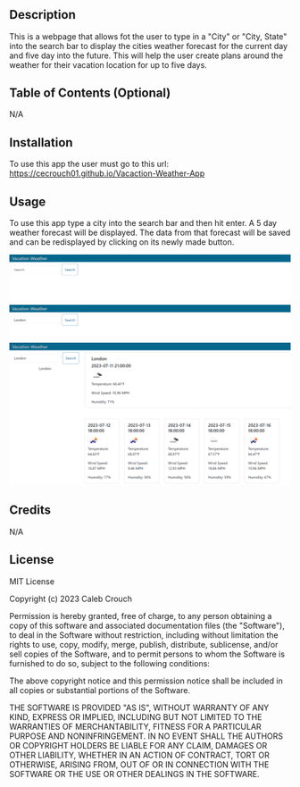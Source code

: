 # <Vacation-Weather-App>

## Description

This is a webpage that allows fot the user to type in a "City" or "City, State" into the search bar to display the cities weather forecast for the current day and five day into the future. This will help the user create plans around the weather for their vacation location for up to five days.

## Table of Contents (Optional)

N/A

## Installation

To use this app the user must go to this url: https://cecrouch01.github.io/Vacaction-Weather-App

## Usage

To use this app type a city into the search bar and then hit enter. A 5 day weather forecast will be displayed. The data from that forecast will be saved and can be redisplayed by clicking on its newly made button. 

![Picture of the Vacation Website App on page load](./assets/images/_C__Users_ccrouch_bootcamp_Challenges_Challenge-06_index.html.png)
![Picture of using the Vacation Website App Search Bar](./assets/images/_C__Users_ccrouch_bootcamp_Challenges_Challenge-06_index.html%20(1).png)
![Picture of the Vacation Website App after searching a city](./assets/images/_C__Users_ccrouch_bootcamp_Challenges_Challenge-06_index.html%20(2).png)

## Credits

N/A

## License

MIT License

Copyright (c) 2023 Caleb Crouch

Permission is hereby granted, free of charge, to any person obtaining a copy of this software and associated documentation files (the "Software"), to deal in the Software without restriction, including without limitation the rights to use, copy, modify, merge, publish, distribute, sublicense, and/or sell copies of the Software, and to permit persons to whom the Software is furnished to do so, subject to the following conditions:

The above copyright notice and this permission notice shall be included in all copies or substantial portions of the Software.

THE SOFTWARE IS PROVIDED "AS IS", WITHOUT WARRANTY OF ANY KIND, EXPRESS OR IMPLIED, INCLUDING BUT NOT LIMITED TO THE WARRANTIES OF MERCHANTABILITY, FITNESS FOR A PARTICULAR PURPOSE AND NONINFRINGEMENT. IN NO EVENT SHALL THE AUTHORS OR COPYRIGHT HOLDERS BE LIABLE FOR ANY CLAIM, DAMAGES OR OTHER LIABILITY, WHETHER IN AN ACTION OF CONTRACT, TORT OR OTHERWISE, ARISING FROM, OUT OF OR IN CONNECTION WITH THE SOFTWARE OR THE USE OR OTHER DEALINGS IN THE SOFTWARE.
